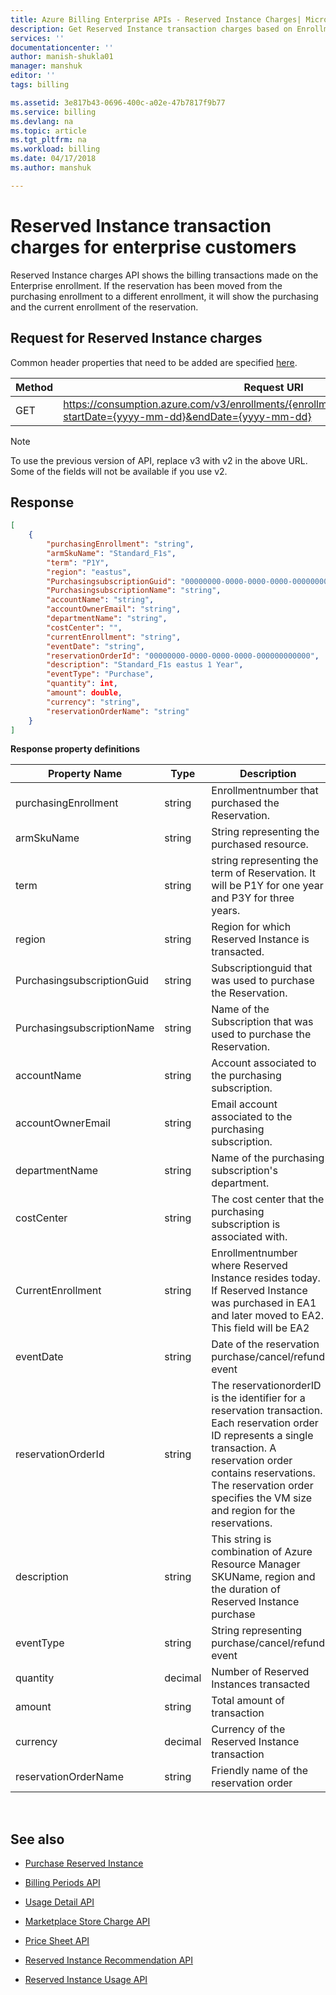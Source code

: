 ```yaml
---
title: Azure Billing Enterprise APIs - Reserved Instance Charges| Microsoft Docs
description: Get Reserved Instance transaction charges based on Enrollment.
services: ''
documentationcenter: ''
author: manish-shukla01
manager: manshuk
editor: ''
tags: billing

ms.assetid: 3e817b43-0696-400c-a02e-47b7817f9b77
ms.service: billing
ms.devlang: na
ms.topic: article
ms.tgt_pltfrm: na
ms.workload: billing
ms.date: 04/17/2018
ms.author: manshuk

---
```

# Reserved Instance transaction charges for enterprise customers

Reserved Instance charges API shows the billing transactions made on the Enterprise enrollment. If the reservation has been moved from the purchasing enrollment to a different enrollment, it will show the purchasing and the current enrollment of the reservation.


## Request for Reserved Instance charges 
Common header properties that need to be added are specified [here](https://docs.microsoft.com/azure/billing/billing-enterprise-api). 

|Method | Request URI|
|-|-|
|GET| https://consumption.azure.com/v3/enrollments/{enrollmentNumber}/reservationcharges?startDate={yyyy-mm-dd}&endDate={yyyy-mm-dd}

> [!Note]
> To use the previous version of API, replace v3 with v2 in the above URL. Some of the fields will not be available if you use v2.
>
## Response
```json
[
    {
        "purchasingEnrollment": "string",
        "armSkuName": "Standard_F1s",
        "term": "P1Y",
        "region": "eastus",
        "PurchasingsubscriptionGuid": "00000000-0000-0000-0000-000000000000",
        "PurchasingsubscriptionName": "string",
        "accountName": "string",
        "accountOwnerEmail": "string",
        "departmentName": "string",
        "costCenter": "",
        "currentEnrollment": "string",
        "eventDate": "string",
        "reservationOrderId": "00000000-0000-0000-0000-000000000000",
        "description": "Standard_F1s eastus 1 Year",
        "eventType": "Purchase",
        "quantity": int,
        "amount": double,
        "currency": "string",
        "reservationOrderName": "string"
    }
]
```
**Response property definitions**

|Property Name| Type| Description
|-|-|-|
|purchasingEnrollment|string|Enrollmentnumber that purchased the Reservation.|
|armSkuName|string|String representing the purchased resource.|
|term|string|string representing the term of Reservation. It will be P1Y for one year and P3Y for three years.|
|region|string|Region for which Reserved Instance is transacted.|
|PurchasingsubscriptionGuid|string|Subscriptionguid that was used to purchase the Reservation.|
|PurchasingsubscriptionName|string|Name of the Subscription that was used to purchase the Reservation.|
|accountName| string| Account associated to the purchasing subscription. |
|accountOwnerEmail| string| Email account associated to the purchasing subscription. |
|departmentName| string| Name of the purchasing subscription's department. |
|costCenter| string| The cost center that the purchasing subscription is associated with. |
|CurrentEnrollment|string|Enrollmentnumber where Reserved Instance resides today. If Reserved Instance was purchased in EA1 and later moved to EA2. This field will be EA2|
|eventDate|string|Date of the reservation purchase/cancel/refund event|
|reservationOrderId|string |The reservationorderID is the identifier for a reservation transaction. Each reservation order ID represents a single transaction. A reservation order contains reservations. The reservation order specifies the VM size and region for the reservations.|
|description|string |This string is combination of Azure Resource Manager SKUName, region and the duration of Reserved Instance purchase|
|eventType|string| String representing purchase/cancel/refund event|
|quantity|decimal| Number of Reserved Instances transacted|
|amount|string| Total amount of transaction|
|currency|decimal| Currency of the Reserved Instance transaction|
|reservationOrderName|string| Friendly name of the reservation order|
<br/>


## See also

* [Purchase Reserved Instance](https://docs.microsoft.com/en-us/azure/virtual-machines/windows/prepay-reserved-vm-instances)

* [Billing Periods API](billing-enterprise-api-billing-periods.md)

* [Usage Detail API](billing-enterprise-api-usage-detail.md) 

* [Marketplace Store Charge API](billing-enterprise-api-marketplace-storecharge.md) 

* [Price Sheet API](billing-enterprise-api-pricesheet.md)

* [Reserved Instance Recommendation API](billing-enterprise-api-reserved-instance-recommendation.md)

* [Reserved Instance Usage API](billing-enterprise-api-reserved-instance-usage.md)